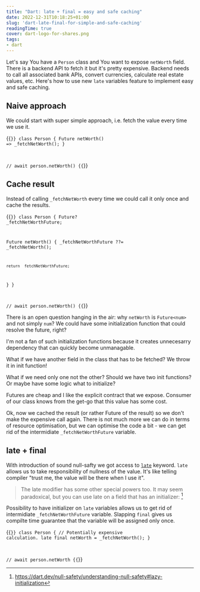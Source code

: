 ```yaml
---
title: "Dart: late + final = easy and safe caching"
date: 2022-12-31T10:18:25+01:00
slug: 'dart-late-final-for-simple-and-safe-caching'
readingTime: true
cover: dart-logo-for-shares.png
tags:
- dart
---
```


Let's say You have a `Person` class and You want to expose `netWorth` field.
There is a backend API to fetch it but it's pretty expensive.
Backend needs to call all associated bank APIs, convert currencies, calculate real estate values, etc.
Here's how to use new `late` variables feature to implement easy and safe caching.

<!--more--> 

## Naive approach

We could start with super simple approach, i.e. fetch the value every time we use it.

{{<code language="dart">}}
class Person {
  Future<num> netWorth() => _fetchNetWorth();
}

// await person.netWorth()
{{</code>}}

## Cache result

Instead of calling `_fetchNetWorth` every time we could call it only once and cache the results.

{{<code language="dart">}}
class Person {
  Future<num>? _fetchNetWorthFuture;

  Future<num> netWorth() {
    _fetchNetWorthFuture ??= _fetchNetWorth();

    return _fetchNetWorthFuture;
  }
}

// await person.netWorth()
{{</code>}}

There is an open question hanging in the air: why `netWorth` is `Future<num>` and not simply `num`?
We could have some initialization function that could resolve the future, right?

I'm not a fan of such initialization functions because it creates unnecesarry dependency that can quickly become unmanagable.

What if we have another field in the class that has to be fetched? We throw it in init function!

What if we need only one not the other? Should we have two init functions? Or maybe have some logic what to initialize?

Futures are cheap and I like the explicit contract that we expose. Consumer of our class knows from the get-go that this value has some cost.

Ok, now we cached the result (or rather Future of the result) so we don't make the expensive call again.
There is not much more we can do in terms of resource optimisation, but we can optimise the code a bit - we can get rid of the intermidiate `_fetchNetWorthFuture` variable.

## late + final 

With introduction of sound null-safty we got access to [`late`](https://dart.dev/null-safety/understanding-null-safety#late-variables) keyword. `late` allows us to take responsibility of nullness of the value. It's like telling compiler "trust me, the value will be there when I use it".

> The late modifier has some other special powers too. It may seem paradoxical, but you can use late on a field that has an initializer:
[^1]

Possibility to have initializer on `late` variables allows us to get rid of intermidiate `_fetchNetWorthFuture` variable.
Slapping `final` gives us compilte time guarantee that the variable will be assigned only once.

{{<code language="dart">}}
class Person {
  // Potentially expensive calculation.
  late final netWorth = _fetchNetWorth();
}

// await person.netWorth
{{</code>}}

[^1]: https://dart.dev/null-safety/understanding-null-safety#lazy-initialization
